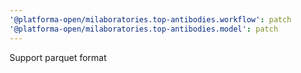 ```yaml
---
'@platforma-open/milaboratories.top-antibodies.workflow': patch
'@platforma-open/milaboratories.top-antibodies.model': patch
---
```


Support parquet format
